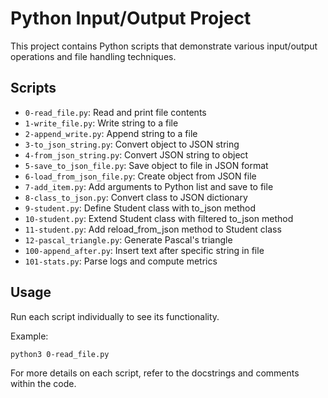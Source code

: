 # Python Input/Output Project

This project contains Python scripts that demonstrate various input/output operations and file handling techniques.

## Scripts

- `0-read_file.py`: Read and print file contents
- `1-write_file.py`: Write string to a file
- `2-append_write.py`: Append string to a file
- `3-to_json_string.py`: Convert object to JSON string
- `4-from_json_string.py`: Convert JSON string to object
- `5-save_to_json_file.py`: Save object to file in JSON format
- `6-load_from_json_file.py`: Create object from JSON file
- `7-add_item.py`: Add arguments to Python list and save to file
- `8-class_to_json.py`: Convert class to JSON dictionary
- `9-student.py`: Define Student class with to_json method
- `10-student.py`: Extend Student class with filtered to_json method
- `11-student.py`: Add reload_from_json method to Student class
- `12-pascal_triangle.py`: Generate Pascal's triangle
- `100-append_after.py`: Insert text after specific string in file
- `101-stats.py`: Parse logs and compute metrics

## Usage

Run each script individually to see its functionality.

Example:
```
python3 0-read_file.py
```

For more details on each script, refer to the docstrings and comments within the code.
